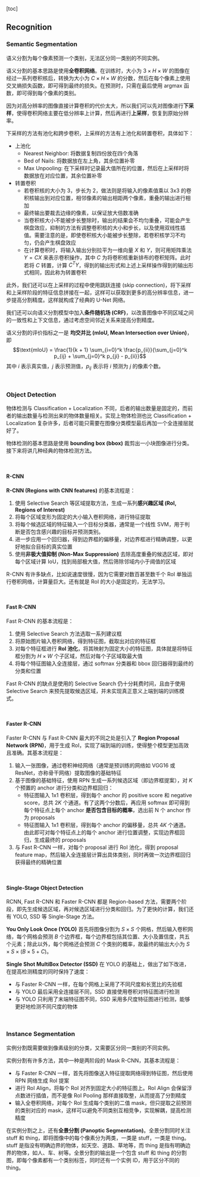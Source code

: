 
[toc]




## Recognition
### Semantic Segmentation
语义分割为每个像素预测一个类别，无法区分同一类别的不同实例。

语义分割的基本思路是使用**全卷积网络**。在训练时，大小为 $3 \times H \times W$ 的图像在经过一系列卷积核后，转换为大小为 $C \times H \times W$ 的分数，然后在每个像素上使用交叉熵损失函数，即可得到最终的损失。在预测时，只需在最后使用 argmax 函数，即可得到每个像素的类别。

因为对高分辨率的图像直接计算卷积的代价太大，所以我们可以先对图像进行**下采样**，使得卷积网络主要在低分辨率上计算，然后再进行**上采样**，恢复到原始分辨率。

下采样的方法有池化和跨步卷积，上采样的方法有上池化和转置卷积，具体如下：

- 上池化
  - Nearest Neighbor: 将数据复制四份放在四个角落
  - Bed of Nails: 将数据放在左上角，其余位置补零
  - Max Unpooling: 在下采样时记录最大值所在的位置，然后在上采样时将数据放在对应位置，其余位置补零
- 转置卷积
  - 若卷积核的大小为 3，步长为 2，做法则是将输入的像素值乘以 3x3 的卷积核输出到对应位置，相邻像素的输出相距两个像素，重叠的输出进行相加
  - 最终输出要裁去边缘的像素，以保证放大倍数准确
  - 当卷积核大小不能被步长整除时，输出的结果会不均匀重叠，可能会产生棋盘效应，抑制的方法有调整卷积核的大小和步长，以及使用双线性插值。需要注意的是，即使卷积核大小能被步长整除，若卷积核学习不均匀，仍会产生棋盘效应
  - 在计算卷积时，将输入输出分别拉平为一维向量 $X$ 和 $Y$，则可用矩阵乘法 $Y = CX$ 来表示卷积操作，其中 $C$ 为将卷积核重新排布的卷积矩阵。此时若将 $C$ 转置，计算 $C^TY$，得到的输出形式和上述上采样操作得到的输出形式相同，因此称为转置卷积

此外，我们还可以在上采样的过程中使用跳跃连接 (skip connection)，将下采样和上采样阶段的特征信息拼接在一起，这样可以获取到更多的高分辨率信息，进一步提高分割精度。这样就构成了经典的 U-Net 网络。

我们还可以向语义分割模型中加入**条件随机场 (CRF)**，以改善图像中不同区域之间的一致性和上下文信息，通过考虑空间邻近关系来提高分割精度。

语义分割的评价指标之一是 **均交并比 (mIoU, Mean Intersection over Union)**，即 $$\text{mIoU} = \frac{1}{k + 1} \sum_{i=0}^k \frac{p_{ii}}{\sum_{j=0}^k p_{ij} + \sum_{j=0}^k p_{ji} - p_{ii}}$$ 其中 $i$ 表示真实值，$j$ 表示预测值，$p_{ij}$ 表示将 $i$ 预测为 $j$ 的像素个数。









<br>

### Object Detection
物体检测与 Classification + Localization 不同，后者的输出数量是固定的，而前者的输出数量与检测出来的物体数量相关。实现上物体检测也比 Classification + Localization 复杂许多，后者可能只需要在图像分类模型最后再加一个全连接层就好了。

物体检测的基本思路是使用 **bounding box (bbox)** 裁剪出一小块图像进行分类。接下来将讲几种经典的物体检测方法。


<br>

#### R-CNN
**R-CNN (Regions with CNN features)** 的基本流程是：

1. 使用 Selective Search 等区域提取方法，生成一系列**感兴趣区域 (RoI, Regions of Interest)**
2. 将每个区域变形为固定的大小输入卷积网络，进行特征提取
3. 将每个候选区域的特征输入一个目标分类器，通常是一个线性 SVM，用于判断是否包含感兴趣的目标并预测类别。
4. 进一步应用一个回归器，得到边界框的偏移量，对边界框进行精确调整，以更好地拟合目标的真实位置
5. 使用**非极大值抑制 (Non-Max Suppression)** 去除高度重叠的候选区域，即对每个区域计算 IoU，找到局部极大值，然后筛除邻域内小于阈值的区域

R-CNN 有许多缺点，比如说速度很慢，因为它需要对数百甚至数千个 RoI 单独运行卷积网络，计算量巨大。还有就是 RoI 的大小是固定的，无法学习。

<br>

#### Fast R-CNN
Fast R-CNN 的基本流程是：

1. 使用 Selective Search 方法选取一系列建议框
2. 将原始图片输入卷积网络，得到特征图，截取出对应的特征框
3. 对每个特征框进行 **RoI 池化**，将其映射为固定大小的特征图，具体就是将特征框分割为 $H \times W$ 个子区域，然后对每个子区域取最大值
4. 将每个特征图输入全连接层，通过 softmax 分类器和 bbox 回归器得到最终的分类和位置

Fast R-CNN 的缺点是使用的 Selective Search 仍十分耗费时间，且由于使用 Selective Search 来预先提取候选区域，并未实现真正意义上端到端的训练模式。

<br>

#### Faster R-CNN
Faster R-CNN 与 Fast R-CNN 最大的不同之处是引入了 **Region Proposal Network (RPN)**，用于生成 RoI，实现了端到端的训练，使得整个模型更加高效且准确。其基本流程是：

1. 输入一张图像，通过卷积神经网络（通常是预训练的网络如 VGG16 或 ResNet，亦称骨干网络）提取图像的基础特征
2. 基于图像的基础特征，使用 RPN 生成一系列候选区域（即边界框提案），对 $K$ 个预置的 anchor 进行分类和边界框回归：
   - 特征图输入 1x1 卷积层，得到每个 anchor 的 positive score 和 negative score，总共 $2K$ 个通道。有了这两个分数后，再应用 softmax 即可得到每个特征点上每个 anchor **是否包含目标的概率**，选出前 N 个 anchor 作为 proposals
   - 特征图输入 1x1 卷积层，得到每个 anchor 的偏移量，总共 $4K$ 个通道。由此即可对每个特征点上的每个 anchor 进行位置调整，实现边界框回归，生成最终的 proposals
3. 与 Fast R-CNN 一样，对每个 proposal 进行 RoI 池化，得到 proposal feature map，然后输入全连接层计算出具体类别，同时再做一次边界框回归获得最终的精确位置

<br>

#### Single-Stage Object Detection
RCNN, Fast R-CNN 和 Faster R-CNN 都是 Region-based 方法，需要两个阶段，即先生成候选区域，再对候选区域进行分类和回归。为了更快的计算，我们还有 YOLO, SSD 等 Single-Stage 方法。

**You Only Look Once (YOLO)** 首先将图像分割为 $S \times S$ 个网格，然后输入卷积网络，每个网格会预测 $B$ 个边界框，每个边界框包括其位置、大小及置信度，共五个元素；除此以外，每个网格还会预测 $C$ 个类别的概率，故最终的输出大小为 $S \times S \times (B \times 5 + C)$。

**Single Shot MultiBox Detector (SSD)** 在 YOLO 的基础上，做出了如下改进，在提高检测精度的同时保持了速度：
- 与 Faster R-CNN 一样，在每个网格上采用了不同尺度和长宽比的先验框
- 与 YOLO 最后采用全连接层不同，SSD 直接使用卷积对特征图进行检测
- 与 YOLO 只利用了末端特征图不同，SSD 采用多尺度特征图进行检测，能够更好地检测不同尺度的物体








<br>

### Instance Segmentation
实例分割既需要做到像素级别的分类，又需要区分同一类别的不同实例。

实例分割有许多方法，其中一种是两阶段的 Mask R-CNN，其基本流程是：
- 与 Faster R-CNN 一样，首先将图像送入特征提取网络得到特征图，然后使用 RPN 网络生成 RoI 提案
- 进行 RoI Align，将每个 RoI 对齐到固定大小的特征图上。RoI Align 会保留浮点数进行插值，而不是像 RoI Pooling 那样直接取整，从而提高了分割精度
- 输入全卷积网络，对每个 RoI 生成每个类别的二值 mask，但只提取之前预测的类别对应的 mask，这样可以避免不同类别互相竞争，实现解耦，提高检测精度

在实例分割之上，还有**全景分割 (Panoptic Segmentation)**。全景分割同时关注 stuff 和 thing，即将图像中的每个像素分为两类，一类是 stuff，一类是 thing。stuff 是指没有明确边界的物体，如天空、道路、草地等，而 thing 是指有明确边界的物体，如人、车、树等。全景分割的输出是一个包含 stuff 和 thing 的分割图，即每个像素都有一个类别标签，同时还有一个实例 ID，用于区分不同的 thing。




